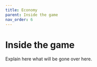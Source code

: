 ```yaml
---
title: Economy
parent: Inside the game
nav_order: 6
---
```


# Inside the game
Explain here what will be gone over here. 
